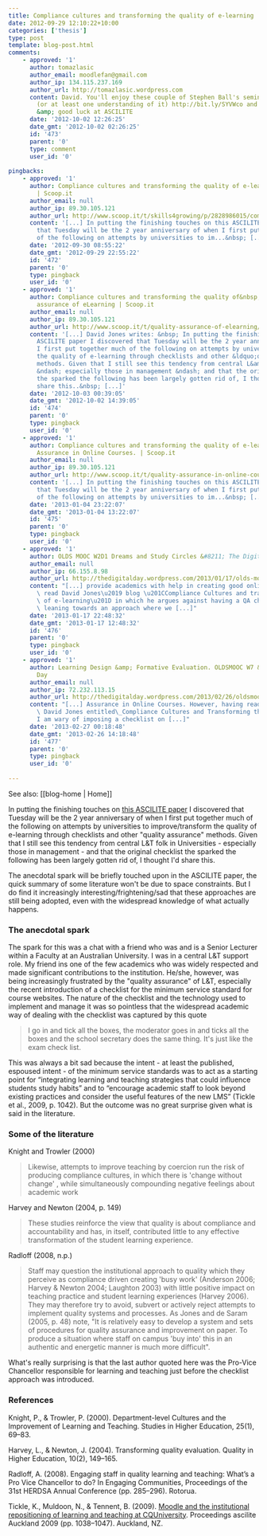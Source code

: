 ```yaml
---
title: Compliance cultures and transforming the quality of e-learning
date: 2012-09-29 12:10:22+10:00
categories: ['thesis']
type: post
template: blog-post.html
comments:
    - approved: '1'
      author: tomazlasic
      author_email: moodlefan@gmail.com
      author_ip: 134.115.237.169
      author_url: http://tomazlasic.wordpress.com
      content: David. You'll enjoy these couple of Stephen Ball's seminal papers on 'performativity'
        (or at least one understanding of it) http://bit.ly/SYVWco and http://bit.ly/SYW4sf  Cheers
        &amp; good luck at ASCILITE
      date: '2012-10-02 12:26:25'
      date_gmt: '2012-10-02 02:26:25'
      id: '473'
      parent: '0'
      type: comment
      user_id: '0'
    
pingbacks:
    - approved: '1'
      author: Compliance cultures and transforming the quality of e-learning | Skills4Growing
        | Scoop.it
      author_email: null
      author_ip: 89.30.105.121
      author_url: http://www.scoop.it/t/skills4growing/p/2828986015/compliance-cultures-and-transforming-the-quality-of-e-learning
      content: '[...] In putting the finishing touches on this ASCILITE paper I discovered
        that Tuesday will be the 2 year anniversary of when I first put together much
        of the following on attempts by universities to im...&nbsp; [...]'
      date: '2012-09-30 08:55:22'
      date_gmt: '2012-09-29 22:55:22'
      id: '472'
      parent: '0'
      type: pingback
      user_id: '0'
    - approved: '1'
      author: Compliance cultures and transforming the quality of&nbsp;e-learning | Quality
        assurance of eLearning | Scoop.it
      author_email: null
      author_ip: 89.30.105.121
      author_url: http://www.scoop.it/t/quality-assurance-of-elearning/p/2856157841/compliance-cultures-and-transforming-the-quality-of-e-learning
      content: '[...] David Jones writes: &nbsp; In putting the finishing touches on this
        ASCILITE paper I discovered that Tuesday will be the 2 year anniversary of when
        I first put together much of the following on attempts by universities to improve/transform
        the quality of e-learning through checklists and other &ldquo;quality assurance&rdquo;
        methods. Given that I still see this tendency from central L&amp;T folk in Universities
        &ndash; especially those in management &ndash; and that the original checklist
        the sparked the following has been largely gotten rid of, I thought I&rsquo;d
        share this..&nbsp; [...]'
      date: '2012-10-03 00:39:05'
      date_gmt: '2012-10-02 14:39:05'
      id: '474'
      parent: '0'
      type: pingback
      user_id: '0'
    - approved: '1'
      author: Compliance cultures and transforming the quality of e-learning | Quality
        Assurance in Online Courses. | Scoop.it
      author_email: null
      author_ip: 89.30.105.121
      author_url: http://www.scoop.it/t/quality-assurance-in-online-courses/p/3965916299/compliance-cultures-and-transforming-the-quality-of-e-learning
      content: '[...] In putting the finishing touches on this ASCILITE paper I discovered
        that Tuesday will be the 2 year anniversary of when I first put together much
        of the following on attempts by universities to im...&nbsp; [...]'
      date: '2013-01-04 23:22:07'
      date_gmt: '2013-01-04 13:22:07'
      id: '475'
      parent: '0'
      type: pingback
      user_id: '0'
    - approved: '1'
      author: OLDS MOOC W2D1 Dreams and Study Circles &#8211; The Digital Day
      author_email: null
      author_ip: 66.155.8.98
      author_url: http://thedigitalday.wordpress.com/2013/01/17/olds-mooc-w2d1-dreams-and-study-circles/
      content: "[...] provide academics with help in creating good online courses.\_ Having\
        \ read David Jones\u2019 blog \u201CCompliance Cultures and transforming the quality\
        \ of e-learning\u201D in which he argues against having a QA checklist I am now\
        \ leaning towards an approach where we [...]"
      date: '2013-01-17 22:48:32'
      date_gmt: '2013-01-17 12:48:32'
      id: '476'
      parent: '0'
      type: pingback
      user_id: '0'
    - approved: '1'
      author: Learning Design &amp; Formative Evaluation. OLDSMOOC W7 &#8211; The Digital
        Day
      author_email: null
      author_ip: 72.232.113.15
      author_url: http://thedigitalday.wordpress.com/2013/02/26/oldsmooc-w7/
      content: "[...] Assurance in Online Courses. However, having read a blog post by\
        \ David Jones entitled\_Compliance Cultures and Transforming the Quality of e-Learning\_\
        I am wary of imposing a checklist on [...]"
      date: '2013-02-27 00:18:48'
      date_gmt: '2013-02-26 14:18:48'
      id: '477'
      parent: '0'
      type: pingback
      user_id: '0'
    
---
```


See also: [[blog-home | Home]]

In putting the finishing touches on [this ASCILITE paper](/blog2/the-life-and-death-of-webfuse-principles-for-learning-and-leading-into-the-future/) I discovered that Tuesday will be the 2 year anniversary of when I first put together much of the following on attempts by universities to improve/transform the quality of e-learning through checklists and other "quality assurance" methods. Given that I still see this tendency from central L&T folk in Universities - especially those in management - and that the original checklist the sparked the following has been largely gotten rid of, I thought I'd share this.

The anecdotal spark will be briefly touched upon in the ASCILITE paper, the quick summary of some literature won't be due to space constraints. But I do find it increasingly interesting/frightening/sad that these approaches are still being adopted, even with the widespread knowledge of what actually happens.

### The anecdotal spark

The spark for this was a chat with a friend who was and is a Senior Lecturer within a Faculty at an Australian University. I was in a central L&T support role. My friend ins one of the few academics who was widely respected and made significant contributions to the institution. He/she, however, was being increasingly frustrated by the "quality assurance" of L&T, especially the recent introduction of a checklist for the minimum service standard for course websites. The nature of the checklist and the technology used to implement and manage it was so pointless that the widespread academic way of dealing with the checklist was captured by this quote

> I go in and tick all the boxes, the moderator goes in and ticks all the boxes and the school secretary does the same thing. It's just like the exam check list.

This was always a bit sad because the intent - at least the published, espoused intent - of the minimum service standards was to act as a starting point for “integrating learning and teaching strategies that could influence students study habits” and to “encourage academic staff to look beyond existing practices and consider the useful features of the new LMS” (Tickle et al., 2009, p. 1042). But the outcome was no great surprise given what is said in the literature.

### Some of the literature

Knight and Trowler (2000)

> Likewise, attempts to improve teaching by coercion run the risk of producing compliance cultures, in which there is 'change without change' , while simultaneously compounding negative feelings about academic work

Harvey and Newton (2004, p. 149)

> These studies reinforce the view that quality is about compliance and accountability and has, in itself, contributed little to any effective transformation of the student learning experience.

Radloff (2008, n.p.)

> Staff may question the institutional approach to quality which they perceive as compliance driven creating 'busy work' (Anderson 2006; Harvey & Newton 2004; Laughton 2003) with little positive impact on teaching practice and student learning experiences (Harvey 2006). They may therefore try to avoid, subvert or actively reject attempts to implement quality systems and processes. As Jones and de Saram (2005, p. 48) note, "It is relatively easy to develop a system and sets of procedures for quality assurance and improvement on paper. To produce a situation where staff on campus 'buy into' this in an authentic and energetic manner is much more difficult".

What's really surprising is that the last author quoted here was the Pro-Vice Chancellor responsible for learning and teaching just before the checklist approach was introduced.

### References

Knight, P., & Trowler, P. (2000). Department-level Cultures and the Improvement of Learning and Teaching. Studies in Higher Education, 25(1), 69–83.

Harvey, L., & Newton, J. (2004). Transforming quality evaluation. Quality in Higher Education, 10(2), 149–165.

Radloff, A. (2008). Engaging staff in quality learning and teaching: What’s a Pro Vice Chancellor to do? In Engaging Communities, Proceedings of the 31st HERDSA Annual Conference (pp. 285–296). Rotorua.

Tickle, K., Muldoon, N., & Tennent, B. (2009). [Moodle and the institutional repositioning of learning and teaching at CQUniversity](http://www.ascilite.org.au/conferences/auckland09/procs/tickle.pdf). Proceedings ascilite Auckland 2009 (pp. 1038–1047). Auckland, NZ.